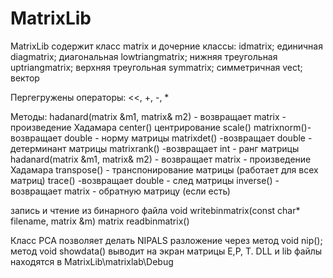 # MatrixLib
MatrixLib содержит класс matrix и дочерние классы:
idmatrix; единичная 
diagmatrix; диагональная 
lowtriangmatrix;  нижняя треугольная
uptriangmatrix; верхняя треугольная
symmatrix; симметричная
vect; вектор

Пергегружены операторы:
<<, +, -, *

Mетоды:
hadanard(matrix &m1, matrix& m2) - возвращает matrix - произведение Хадамара
center() центрирование
scale()
matrixnorm()-возвращает double - норму матрицы
matrixdet() -возвращает double - детерминант матрицы
matrixrank() -возвращает int - ранг матрицы
hadanard(matrix &m1, matrix& m2) - возвращает matrix - произведение Хадамара
transpose() - транспонирование матрицы (работает для всех матриц)
trace() -возвращает double - след матрицы
inverse() - возвращает matrix -  обратную матрицу (если есть)

запись и чтение из бинарного файла
void writebinmatrix(const char* filename, matrix &m)
matrix readbinmatrix()

Класс PCA позволяет делать NIPALS разложение через метод void nip();
метод void showdata() выводит на экран матрицы E,P, T.
DLL и lib файлы находятся в MatrixLib\matrixlab\Debug



